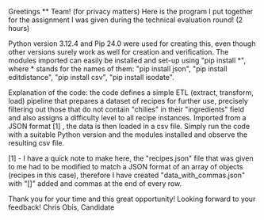 Greetings ** Team! (for privacy matters)
Here is the program I put together for the assignment I was given during the technical evaluation round! (2 hours)

Python version 3.12.4 and Pip 24.0 were used for creating this, even though other versions surely work as well for creation and verification. The modules imported can easily be installed and set-up using "pip install *", where * stands for the names of them: "pip install json", "pip install editdistance", "pip install csv", "pip install isodate".

Explanation of the code: the code defines a simple ETL (extract, transform, load) pipeline that prepares a dataset of recipes for further use, precisely filtering out those that do not contain "chilies" in their "ingredients" field and also assigns a difficulty level to all recipe instances. Imported from a JSON format [1] , the data is then loaded in a csv file. Simply run the code with a suitable Python version and the modules installed and observe the resulting csv file. 

[1] - I have a quick note to make here, the "recipes.json" file that was given to me had to be modified to match a JSON format of an array of objects (recipes in this case), therefore I have created "data_with_commas.json" with "[]" added and commas at the end of every row.

Thank you for your time and this great opportunity! Looking forward to your feedback!
Chris Obis, Candidate
